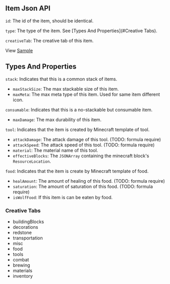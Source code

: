 ## Item Json API
`id`: The id of the item, should be identical.

`type`: The type of the item. See [Types And Properties](#Creative Tabs).
 
`creativeTab`: The creative tab of this item.

View [Sample](sample/README.md)
 
## Types And Properties
`stack`: Indicates that this is a common stack of items. 
 * `maxStackSize`: The max stackable size of this item.	
 * `maxMeta`: The max meta type of this item. Used for same item different icon.

`consumable`: Indicates that this is a no-stackable but consumable item.
 * `maxDamage`: The max durability of this item. 
 
`tool`: Indicates that the item is created by Minecraft template of tool.
 * `attackDamage`: The attack damage of this tool. (TODO: formula require)
 * `attackSpeed`: The attack speed of this tool. (TODO: formula require)
 * `material`: The material name of this tool.
 * `effectiveBlocks`: The `JSONArray` containing the minecraft block's `ResourceLocation`.

`food`: Indicates that the item is create by Minecraft template of food.
 * `healAmount`: The amount of healing of this food. (TODO: formula require)
 * `saturation`: The amount of saturation of this food. (TODO: formula require)
 * `isWolfFood`: If this item is can be eaten by food.
 
### Creative Tabs
- buildingBlocks 
- decorations 
- redstone 
- transportation 
- misc 
- food 
- tools 
- combat 
- brewing 
- materials 
- inventory
